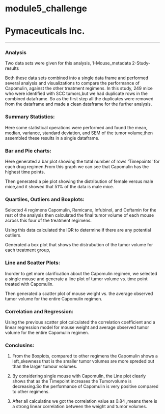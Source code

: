 # module5_challenge
# Pymaceuticals Inc.
---

### Analysis
Two data sets were given for this analysis,
1-Mouse_metadata
2-Study-results

Both these data sets combined into a single data frame and performed several analysis and visualizations to  compare the performance of Capomulin, against the other treatment regimens.
In this study, 249 mice who were identified with SCC tumors,but we had duplicate rows in the combined dataframe.
So as the first step all the duplicates were removed from the dataframe and made a clean dataframe for the further analysis.

### Summary Statistics:

Here some statistical operations were performed and found the mean, median, variance, standard deviation, and SEM of the tumor volume,then assembled these results in a single dataframe.


### Bar and Pie charts:

Here generated a bar plot showing the total number of rows 'Timepoints' for each drug regimen.From this graph we can see that Capomulin has the highest time points.

Then generated a pie plot showing the distribution of female versus male mice,and it showed that 51% of the data is male mice.

### Quartiles, Outliers and Boxplots:
Selected 4 regimens Capomulin, Ramicane, Infubinol, and Ceftamin for the rest of the analysis then calculated the final tumor volume of each mouse across this four of the treatment regimens.

Using this data calculated the IQR to determine if there are any potential outliers.

Generated a box plot that shows the distrubution of the tumor volume for each treatment group,

### Line and Scatter Plots:
Inorder to get more clarification about the Capomulin regimen, we selected a single mouse and generate a line plot of tumor volume vs. time point treated with Capomulin.

Then generated a scatter plot of mouse weight vs. the average observed tumor volume for the entire Capomulin regimen.

### Correlation and Regression:
Using the previous scatter plot calculated the correlation coefficient and a linear regression model for mouse weight and average observed tumor volume for the entire Capomulin regimen.

### Conclusins:

1) From the  Boxplots, compared to other regimens the Capomulin shows a left_skewness that is the smaller tumor volumes are more spreded out than the larger tumour volumes.

2) By considering single mouse with Capomulin, the  Line plot clearly shows that as the Timepoint increases the Tumorvolume is decreasing.So the performance of Capomulin is      very positive compared to other regimens.

3) After  all calculatins we got the correlation value as 0.84 ,means there is a strong linear correlation between the weight and tumor volumes.
